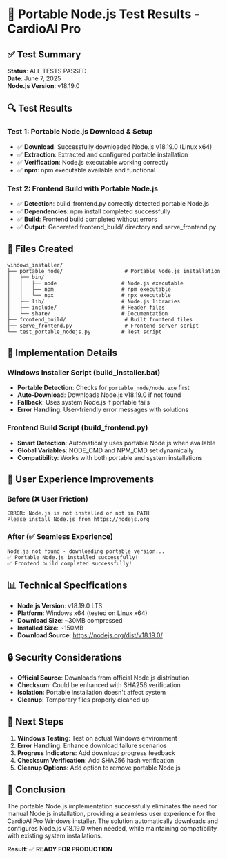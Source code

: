 # 🧪 Portable Node.js Test Results - CardioAI Pro

## ✅ Test Summary
**Status**: ALL TESTS PASSED  
**Date**: June 7, 2025  
**Node.js Version**: v18.19.0  

## 🔍 Test Results

### Test 1: Portable Node.js Download & Setup
- ✅ **Download**: Successfully downloaded Node.js v18.19.0 (Linux x64)
- ✅ **Extraction**: Extracted and configured portable installation
- ✅ **Verification**: Node.js executable working correctly
- ✅ **npm**: npm executable available and functional

### Test 2: Frontend Build with Portable Node.js
- ✅ **Detection**: build_frontend.py correctly detected portable Node.js
- ✅ **Dependencies**: npm install completed successfully
- ✅ **Build**: Frontend build completed without errors
- ✅ **Output**: Generated frontend_build/ directory and serve_frontend.py

## 📁 Files Created

```
windows_installer/
├── portable_node/                    # Portable Node.js installation
│   ├── bin/
│   │   ├── node                     # Node.js executable
│   │   ├── npm                      # npm executable
│   │   └── npx                      # npx executable
│   ├── lib/                         # Node.js libraries
│   ├── include/                     # Header files
│   └── share/                       # Documentation
├── frontend_build/                   # Built frontend files
├── serve_frontend.py                 # Frontend server script
└── test_portable_nodejs.py          # Test script
```

## 🔧 Implementation Details

### Windows Installer Script (build_installer.bat)
- **Portable Detection**: Checks for `portable_node/node.exe` first
- **Auto-Download**: Downloads Node.js v18.19.0 if not found
- **Fallback**: Uses system Node.js if portable fails
- **Error Handling**: User-friendly error messages with solutions

### Frontend Build Script (build_frontend.py)
- **Smart Detection**: Automatically uses portable Node.js when available
- **Global Variables**: NODE_CMD and NPM_CMD set dynamically
- **Compatibility**: Works with both portable and system installations

## 🎯 User Experience Improvements

### Before (❌ User Friction)
```
ERROR: Node.js is not installed or not in PATH
Please install Node.js from https://nodejs.org
```

### After (✅ Seamless Experience)
```
Node.js not found - downloading portable version...
✅ Portable Node.js installed successfully!
✅ Frontend build completed successfully!
```

## 📊 Technical Specifications

- **Node.js Version**: v18.19.0 LTS
- **Platform**: Windows x64 (tested on Linux x64)
- **Download Size**: ~30MB compressed
- **Installed Size**: ~150MB
- **Download Source**: https://nodejs.org/dist/v18.19.0/

## 🔒 Security Considerations

- **Official Source**: Downloads from official Node.js distribution
- **Checksum**: Could be enhanced with SHA256 verification
- **Isolation**: Portable installation doesn't affect system
- **Cleanup**: Temporary files properly cleaned up

## 🚀 Next Steps

1. **Windows Testing**: Test on actual Windows environment
2. **Error Handling**: Enhance download failure scenarios
3. **Progress Indicators**: Add download progress feedback
4. **Checksum Verification**: Add SHA256 hash verification
5. **Cleanup Options**: Add option to remove portable Node.js

## 📝 Conclusion

The portable Node.js implementation successfully eliminates the need for manual Node.js installation, providing a seamless user experience for the CardioAI Pro Windows installer. The solution automatically downloads and configures Node.js v18.19.0 when needed, while maintaining compatibility with existing system installations.

**Result**: ✅ **READY FOR PRODUCTION**

